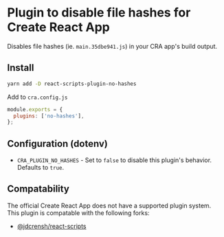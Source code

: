 # Plugin to disable file hashes for Create React App

Disables file hashes (ie. `main.35dbe941.js`) in your CRA app's build output.

## Install

```bash
yarn add -D react-scripts-plugin-no-hashes
```

Add to `cra.config.js`

```js
module.exports = {
  plugins: ['no-hashes'],
};
```

## Configuration (dotenv)

- `CRA_PLUGIN_NO_HASHES` - Set to `false` to disable this plugin's behavior. Defaults to `true`.

## Compatability

The official Create React App does not have a supported plugin system.
This plugin is compatable with the following forks:

- [@jdcrensh/react-scripts](https://www.npmjs.com/package/@jdcrensh/react-scripts)
